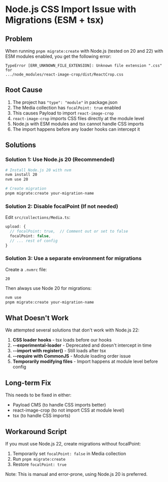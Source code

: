 # Node.js CSS Import Issue with Migrations (ESM + tsx)

## Problem

When running `pnpm migrate:create` with Node.js (tested on 20 and 22) with ESM modules enabled, you get the following error:

```
TypeError [ERR_UNKNOWN_FILE_EXTENSION]: Unknown file extension ".css" for
.../node_modules/react-image-crop/dist/ReactCrop.css
```

## Root Cause

1. The project has `"type": "module"` in package.json
2. The Media collection has `focalPoint: true` enabled
3. This causes Payload to import `react-image-crop`
4. `react-image-crop` imports CSS files directly at the module level
5. Node.js with ESM modules and tsx cannot handle CSS imports
6. The import happens before any loader hooks can intercept it

## Solutions

### Solution 1: Use Node.js 20 (Recommended)

```bash
# Install Node.js 20 with nvm
nvm install 20
nvm use 20

# Create migration
pnpm migrate:create your-migration-name
```

### Solution 2: Disable focalPoint (If not needed)

Edit `src/collections/Media.ts`:

```typescript
upload: {
  // focalPoint: true,  // Comment out or set to false
  focalPoint: false,
  // ... rest of config
}
```

### Solution 3: Use a separate environment for migrations

Create a `.nvmrc` file:
```
20
```

Then always use Node 20 for migrations:
```bash
nvm use
pnpm migrate:create your-migration-name
```

## What Doesn't Work

We attempted several solutions that don't work with Node.js 22:

1. **CSS loader hooks** - tsx loads before our hooks
2. **--experimental-loader** - Deprecated and doesn't intercept in time
3. **--import with register()** - Still loads after tsx
4. **--require with CommonJS** - Module loading order issue
5. **Temporarily modifying files** - Import happens at module level before config

## Long-term Fix

This needs to be fixed in either:
- Payload CMS (to handle CSS imports better)
- react-image-crop (to not import CSS at module level)
- tsx (to handle CSS imports)

## Workaround Script

If you must use Node.js 22, create migrations without focalPoint:

1. Temporarily set `focalPoint: false` in Media collection
2. Run `pnpm migrate:create`
3. Restore `focalPoint: true`

Note: This is manual and error-prone, using Node.js 20 is preferred.